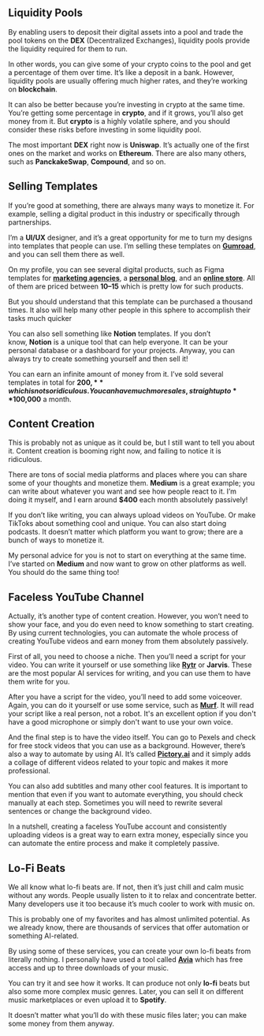 ## Liquidity Pools

By enabling users to deposit their digital assets into a pool and trade the pool tokens on the **DEX** (Decentralized Exchanges), liquidity pools provide the liquidity required for them to run.

In other words, you can give some of your crypto coins to the pool and get a percentage of them over time. It’s like a deposit in a bank. However, liquidity pools are usually offering much higher rates, and they’re working on **blockchain**.

It can also be better because you’re investing in crypto at the same time. You’re getting some percentage in **crypto**, and if it grows, you’ll also get money from it. But **crypto** is a highly volatile sphere, and you should consider these risks before investing in some liquidity pool.

The most important **DEX** right now is **Uniswap**. It’s actually one of the first ones on the market and works on **Ethereum**. There are also many others, such as **PanckakeSwap**, **Compound**, and so on.

## Selling Templates

If you’re good at something, there are always many ways to monetize it. For example, selling a digital product in this industry or specifically through partnerships.

I’m a **UI/UX** designer, and it’s a great opportunity for me to turn my designs into templates that people can use. I’m selling these templates on [**Gumroad**](https://metamark.gumroad.com/?_gl=1*3v1c0*_ga*MTQ2NjUwNTQyMi4xNjY3MDQ5MzYy*_ga_6LJN6D94N6*MTY2ODc1NDcyMC4zMi4wLjE2Njg3NTQ3MjAuMC4wLjA.), and you can sell them there as well.

On my profile, you can see several digital products, such as Figma templates for [**marketing agencies**](http://metamark.gumroad.com/l/onlineagency), a [**personal blog**](http://metamark.gumroad.com/l/blog), and an [**online store**](http://metamark.gumroad.com/l/figmatemplate). All of them are priced between **$10–$15** which is pretty low for such products.

But you should understand that this template can be purchased a thousand times. It also will help many other people in this sphere to accomplish their tasks much quicker

You can also sell something like **Notion** templates. If you don’t know, **Notion** is a unique tool that can help everyone. It can be your personal database or a dashboard for your projects. Anyway, you can always try to create something yourself and then sell it!

You can earn an infinite amount of money from it. I’ve sold several templates in total for **$200,** which is not so ridiculous. You can have much more sales, straight up to **$100,000** a month.

## Content Creation

This is probably not as unique as it could be, but I still want to tell you about it. Content creation is booming right now, and failing to notice it is ridiculous.

There are tons of social media platforms and places where you can share some of your thoughts and monetize them. **Medium** is a great example; you can write about whatever you want and see how people react to it. I’m doing it myself, and I earn around **$400** each month absolutely passively!

If you don’t like writing, you can always upload videos on YouTube. Or make TikToks about something cool and unique. You can also start doing podcasts. It doesn’t matter which platform you want to grow; there are a bunch of ways to monetize it.

My personal advice for you is not to start on everything at the same time. I’ve started on **Medium** and now want to grow on other platforms as well. You should do the same thing too!

## Faceless YouTube Channel

Actually, it’s another type of content creation. However, you won’t need to show your face, and you do even need to know something to start creating. By using current technologies, you can automate the whole process of creating YouTube videos and earn money from them absolutely passively.

First of all, you need to choose a niche. Then you’ll need a script for your video. You can write it yourself or use something like [**Rytr**](https://rytr.me/) or **Jarvis**. These are the most popular AI services for writing, and you can use them to have them write for you.

After you have a script for the video, you’ll need to add some voiceover. Again, you can do it yourself or use some service, such as [**Murf**](https://murf.ai/). It will read your script like a real person, not a robot. It's an excellent option if you don't have a good microphone or simply don't want to use your own voice.

And the final step is to have the video itself. You can go to Pexels and check for free stock videos that you can use as a background. However, there’s also a way to automate by using AI. It’s called [**Pictory.ai**](https://app.pictory.ai/) and it simply adds a collage of different videos related to your topic and makes it more professional.

You can also add subtitles and many other cool features. It is important to mention that even if you want to automate everything, you should check manually at each step. Sometimes you will need to rewrite several sentences or change the background video.

In a nutshell, creating a faceless YouTube account and consistently uploading videos is a great way to earn extra money, especially since you can automate the entire process and make it completely passive.

## Lo-Fi Beats

We all know what lo-fi beats are. If not, then it’s just chill and calm music without any words. People usually listen to it to relax and concentrate better. Many developers use it too because it’s much cooler to work with music on.

This is probably one of my favorites and has almost unlimited potential. As we already know, there are thousands of services that offer automation or something AI-related.

By using some of these services, you can create your own lo-fi beats from literally nothing. I personally have used a tool called [**Avia**](https://www.aiva.ai/) which has free access and up to three downloads of your music.

You can try it and see how it works. It can produce not only **lo-fi** beats but also some more complex music genres. Later, you can sell it on different music marketplaces or even upload it to **Spotify**.

It doesn’t matter what you’ll do with these music files later; you can make some money from them anyway.